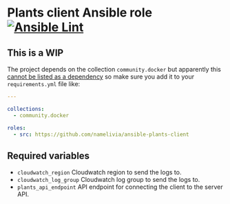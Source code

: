 # Plants client Ansible role [![Ansible Lint](https://github.com/namelivia/ansible-plats-client/actions/workflows/ansible-lint.yml/badge.svg)](https://github.com/namelivia/ansible-plats-client/actions/workflows/ansible-lint.yml)

## This is a WIP

The project depends on the collection `community.docker` but apparently this [cannot be listed as a dependency](https://github.com/ansible/ansible/issues/62847) so make sure you add it to your `requirements.yml` file like:

```yml
---

collections:
  - community.docker

roles:
  - src: https://github.com/namelivia/ansible-plants-client
```

## Required variables
 - `cloudwatch_region` Cloudwatch region to send the logs to.
 - `cloudwatch_log_group` Cloudwatch log group to send the logs to.
 - `plants_api_endpoint` API endpoint for connecting the client to the server API.

